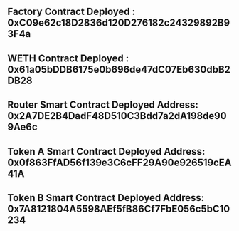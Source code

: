 ## Factory Contract Deployed : 0xC09e62c18D2836d120D276182c24329892B93F4a

## WETH Contract Deployed : 0x61a05bDDB6175e0b696de47dC07Eb630dbB2DB28

## Router Smart Contract Deployed Address: 0x2A7DE2B4DadF48D510C3Bdd7a2dA198de909Ae6c

## Token A Smart Contract Deployed Address: 0x0f863FfAD56f139e3C6cFF29A90e926519cEA41A

## Token B Smart Contract Deployed Address: 0x7A8121804A5598AEf5fB86Cf7FbE056c5bC10234
